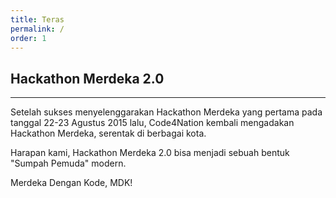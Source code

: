 ```yaml
---
title: Teras
permalink: /
order: 1
---
```


## Hackathon Merdeka 2.0
- - -

Setelah sukses menyelenggarakan Hackathon Merdeka yang pertama pada tanggal 22-23 Agustus 2015 lalu,
Code4Nation kembali mengadakan Hackathon Merdeka, serentak di berbagai kota.

Harapan kami, Hackathon Merdeka 2.0 bisa menjadi sebuah bentuk "Sumpah Pemuda" modern.

Merdeka Dengan Kode, MDK!
